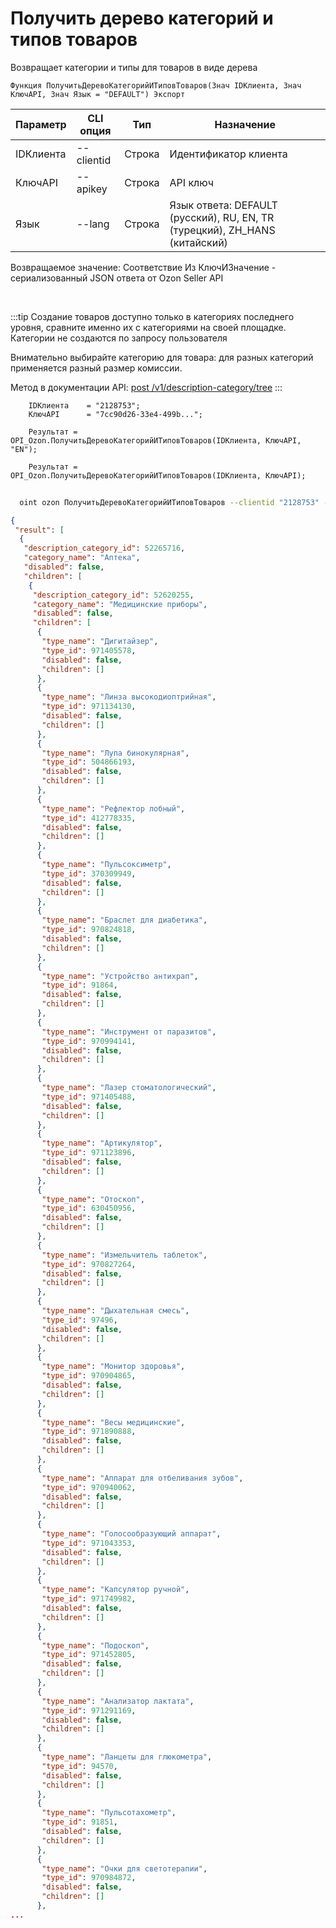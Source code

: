 ﻿---
sidebar_position: 1
---

# Получить дерево категорий и типов товаров
 Возвращает категории и типы для товаров в виде дерева



`Функция ПолучитьДеревоКатегорийИТиповТоваров(Знач IDКлиента, Знач КлючAPI, Знач Язык = "DEFAULT") Экспорт`

  | Параметр | CLI опция | Тип | Назначение |
  |-|-|-|-|
  | IDКлиента | --clientid | Строка | Идентификатор клиента |
  | КлючAPI | --apikey | Строка | API ключ |
  | Язык | --lang | Строка | Язык ответа: DEFAULT (русский), RU, EN, TR (турецкий), ZH_HANS (китайский) |

  
  Возвращаемое значение:   Соответствие Из КлючИЗначение - сериализованный JSON ответа от Ozon Seller API

<br/>

:::tip
Создание товаров доступно только в категориях последнего уровня, сравните именно их с категориями на своей площадке. Категории не создаются по запросу пользователя

 Внимательно выбирайте категорию для товара: для разных категорий применяется разный размер комиссии.

 Метод в документации API: [post /v1/description-category/tree](https://docs.ozon.ru/api/seller/#operation/DescriptionCategoryAPI_GetTree)
:::
<br/>


```bsl title="Пример кода"
    IDКлиента    = "2128753";
    КлючAPI      = "7cc90d26-33e4-499b...";

    Результат = OPI_Ozon.ПолучитьДеревоКатегорийИТиповТоваров(IDКлиента, КлючAPI, "EN");

    Результат = OPI_Ozon.ПолучитьДеревоКатегорийИТиповТоваров(IDКлиента, КлючAPI);
```



```sh title="Пример команды CLI"
    
  oint ozon ПолучитьДеревоКатегорийИТиповТоваров --clientid "2128753" --apikey "7cc90d26-33e4-499b..." --lang %lang%

```

```json title="Результат"
{
 "result": [
  {
   "description_category_id": 52265716,
   "category_name": "Аптека",
   "disabled": false,
   "children": [
    {
     "description_category_id": 52620255,
     "category_name": "Медицинские приборы",
     "disabled": false,
     "children": [
      {
       "type_name": "Дигитайзер",
       "type_id": 971405578,
       "disabled": false,
       "children": []
      },
      {
       "type_name": "Линза высокодиоптрийная",
       "type_id": 971134130,
       "disabled": false,
       "children": []
      },
      {
       "type_name": "Лупа бинокулярная",
       "type_id": 504866193,
       "disabled": false,
       "children": []
      },
      {
       "type_name": "Рефлектор лобный",
       "type_id": 412778335,
       "disabled": false,
       "children": []
      },
      {
       "type_name": "Пульсоксиметр",
       "type_id": 370309949,
       "disabled": false,
       "children": []
      },
      {
       "type_name": "Браслет для диабетика",
       "type_id": 970824818,
       "disabled": false,
       "children": []
      },
      {
       "type_name": "Устройство антихрап",
       "type_id": 91864,
       "disabled": false,
       "children": []
      },
      {
       "type_name": "Инструмент от паразитов",
       "type_id": 970994141,
       "disabled": false,
       "children": []
      },
      {
       "type_name": "Лазер стоматологический",
       "type_id": 971405488,
       "disabled": false,
       "children": []
      },
      {
       "type_name": "Артикулятор",
       "type_id": 971123896,
       "disabled": false,
       "children": []
      },
      {
       "type_name": "Отоскоп",
       "type_id": 630450956,
       "disabled": false,
       "children": []
      },
      {
       "type_name": "Измельчитель таблеток",
       "type_id": 970827264,
       "disabled": false,
       "children": []
      },
      {
       "type_name": "Дыхательная смесь",
       "type_id": 97496,
       "disabled": false,
       "children": []
      },
      {
       "type_name": "Монитор здоровья",
       "type_id": 970904865,
       "disabled": false,
       "children": []
      },
      {
       "type_name": "Весы медицинские",
       "type_id": 971890888,
       "disabled": false,
       "children": []
      },
      {
       "type_name": "Аппарат для отбеливания зубов",
       "type_id": 970940062,
       "disabled": false,
       "children": []
      },
      {
       "type_name": "Голосообразующий аппарат",
       "type_id": 971043353,
       "disabled": false,
       "children": []
      },
      {
       "type_name": "Капсулятор ручной",
       "type_id": 971749982,
       "disabled": false,
       "children": []
      },
      {
       "type_name": "Подоскоп",
       "type_id": 971452805,
       "disabled": false,
       "children": []
      },
      {
       "type_name": "Анализатор лактата",
       "type_id": 971291169,
       "disabled": false,
       "children": []
      },
      {
       "type_name": "Ланцеты для глюкометра",
       "type_id": 94570,
       "disabled": false,
       "children": []
      },
      {
       "type_name": "Пульсотахометр",
       "type_id": 91851,
       "disabled": false,
       "children": []
      },
      {
       "type_name": "Очки для светотерапии",
       "type_id": 970984872,
       "disabled": false,
       "children": []
      },
...
```
